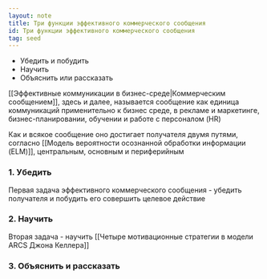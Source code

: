 ```yaml
---
layout: note
title: Три функции эффективного коммерческого сообщения
id: Три функции эффективного коммерческого сообщения
tag: seed
---
```


- Убедить и побудить
- Научить
- Объяснить или рассказать

[[Эффективные коммуникации в бизнес-среде|Коммерческим сообщением]], здесь и далее, называется сообщение как единица коммуникаций применительно к бизнес среде, в рекламе и маркетинге, бизнес-планировании, обучении и работе с персоналом (HR)

Как и всякое сообщение оно достигает получателя двумя путями, согласно [[Модель вероятности осознанной обработки информации (ELM)]], центральным, основным и периферийным


### 1. Убедить
Первая задача эффективного коммерческого сообщения - убедить получателя и побудить его совершить целевое действие
### 2. Научить
Вторая задача - научить
[[Четыре мотивационные стратегии в модели ARCS Джона Келлера]]

### 3. Объяснить и рассказать